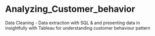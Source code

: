 # Analyzing_Customer_behavior
Data Cleaning - Data extraction with SQL &amp; and presenting data in insightfully with Tableau for understanding customer behaviour pattern 
